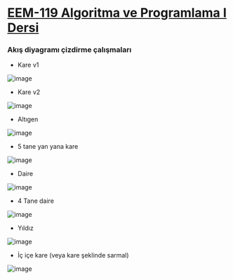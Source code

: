# [EEM-119 Algoritma ve Programlama I Dersi](../)

### Akış diyagramı çizdirme çalışmaları

- Kare v1

![image](./files/02/01.png)


- Kare v2

![image](./files/02/02.png)


- Altıgen

![image](./files/02/03.png)


- 5 tane yan yana kare

![image](./files/02/04.png)


- Daire

![image](./files/02/05.png)


- 4 Tane daire

![image](./files/02/06.png)


- Yıldız

![image](./files/02/07.png)

- İç içe kare (veya kare şeklinde sarmal)

![image](./files/02/07.png)



